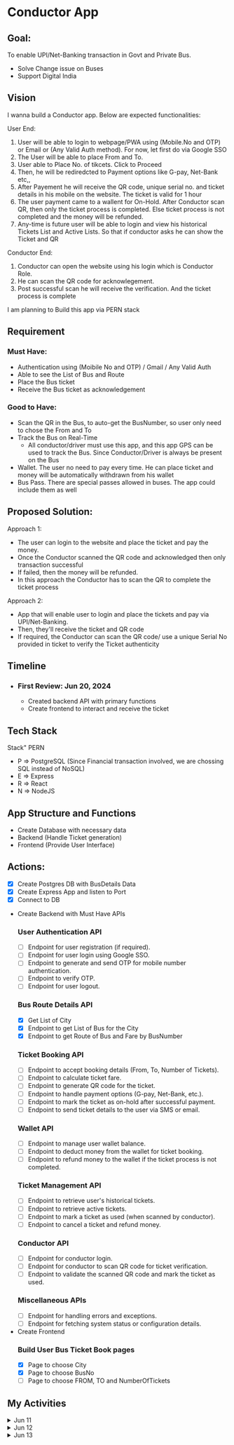 # Conductor App

## Goal:
To enable UPI/Net-Banking transaction in Govt and Private Bus.
- Solve Change issue on Buses
- Support Digital India

## Vision
I wanna build a Conductor app. 
Below are expected functionalities:

User End:
1. User will be able to login to webpage/PWA using (Mobile.No and OTP) or Email or (Any Valid Auth method). For now, let first do via Google SSO
2. The User will be able to place From and To. 
3. User able to Place No. of tikcets. Click to Proceed
4. Then, he will be rediredcted to Payment options like G-pay, Net-Bank etc,,
5. After Payement he will receive the QR code, unique serial no. and ticket details in his mobile on the website. The ticket is valid for 1 hour
6. The user payment came to a wallent for On-Hold. After Conductor scan QR, then only the ticket process is completed. Else ticket process is not completed and the money will be refunded.
7. Any-time is future user will be able to login and view his historical Tickets List and Active Lists. So that if conductor asks he can show the Ticket and QR

Conductor End:
1. Conductor can open the website using his login which is Conductor Role.
2. He can scan the QR code for acknowlegement.
3. Post successful scan he will receive the verification. And the ticket process is complete

I am planning to Build this app via PERN stack

## Requirement

### Must Have:
- Authentication using (Moibile No and OTP) / Gmail / Any Valid Auth
- Able to see the List of Bus and Route
- Place the Bus ticket
- Receive the Bus ticket as acknowledgement

### Good to Have:
- Scan the QR in the Bus, to auto-get the BusNumber, so user only need to chose the From and To
- Track the Bus on Real-Time
    - All conductor/driver must use this app, and this app GPS can be used to track the Bus. Since Conductor/Driver is always be present on the Bus
- Wallet. The user no need to pay every time. He can place ticket and money will be automatically withdrawn from his wallet
- Bus Pass. There are special passes allowed in buses. The app could include them as well

## Proposed Solution:
Approach 1:
- The user can login to the website and place the ticket and pay the money. 
- Once the Conductor scanned the QR code and acknowledged then only transaction successful
- If failed, then the money will be refunded.
- In this approach the Conductor has to scan the QR to complete the ticket process

Approach 2:
- App that will enable user to login and place the tickets and pay via UPI/Net-Banking.
- Then, they'll receive the ticket and QR code
- If required, the Conductor can scan the QR code/ use a unique Serial No provided in ticket to verify the Ticket authenticity

## Timeline
- ### First Review: Jun 20, 2024
    - Created backend API with primary functions
    - Create frontend to interact and receive the ticket 

## Tech Stack
Stack" PERN
- P => PostgreSQL (Since Financial transaction involved, we are chossing SQL instead of NoSQL)
- E => Express
- R => React
- N => NodeJS

## App Structure and Functions
- Create Database with necessary data
- Backend (Handle Ticket generation)
- Frontend (Provide User Interface)

## Actions:
- [x] Create Postgres DB with BusDetails Data
- [x] Create Express App and listen to Port
- [x] Connect to DB
- Create Backend with Must Have APIs
    ### User Authentication API
    - [ ] Endpoint for user registration (if required).
    - [ ] Endpoint for user login using Google SSO.
    - [ ] Endpoint to generate and send OTP for mobile number authentication.
    - [ ] Endpoint to verify OTP.
    - [ ] Endpoint for user logout.

    ### Bus Route Details API
    - [x] Get List of City
    - [x] Endpoint to get List of Bus for the City
    - [x] Endpoint to get Route of Bus and Fare by BusNumber

    ### Ticket Booking API
    - [ ] Endpoint to accept booking details (From, To, Number of Tickets).
    - [ ] Endpoint to calculate ticket fare.
    - [ ] Endpoint to generate QR code for the ticket.
    - [ ] Endpoint to handle payment options (G-pay, Net-Bank, etc.).
    - [ ] Endpoint to mark the ticket as on-hold after successful payment.
    - [ ] Endpoint to send ticket details to the user via SMS or email.

    ### Wallet API
    - [ ] Endpoint to manage user wallet balance.
    - [ ] Endpoint to deduct money from the wallet for ticket booking.
    - [ ] Endpoint to refund money to the wallet if the ticket process is not completed.

    ### Ticket Management API
    - [ ] Endpoint to retrieve user's historical tickets.
    - [ ] Endpoint to retrieve active tickets.
    - [ ] Endpoint to mark a ticket as used (when scanned by conductor).
    - [ ] Endpoint to cancel a ticket and refund money.

    ### Conductor API
    - [ ] Endpoint for conductor login.
    - [ ] Endpoint for conductor to scan QR code for ticket verification.
    - [ ] Endpoint to validate the scanned QR code and mark the ticket as used.

    ### Miscellaneous APIs
    - [ ] Endpoint for handling errors and exceptions.
    - [ ] Endpoint for fetching system status or configuration details.

- Create Frontend
    ### Build User Bus Ticket Book pages
    - [x] Page to choose City
    - [x] Page to choose BusNo
    - [ ] Page to choose FROM, TO and NumberOfTickets

## My Activities

<details>
    <summary>Jun 11</summary>
    <ul>
        <li>Fixing the Timeline with FIrst Review on Jun 20</li>
        <li>Creating the README file</li>
        <li>Describing the Project</li>
    </ul>
</details>

<details>
    <summary>Jun 12</summary>
    <ul>
        <li>Visualizing the Solution</li>
        <li>Asking ChatGPT for list of APIs for backend. Response: 
        <details>
        <code>
        For building the backend of your Conductor app using the PERN stack (PostgreSQL, Express.js, React.js, Node.js), you'll need to create various APIs to handle different functionalities. Here's a breakdown of the APIs you might need:

    User Authentication API:
        Endpoint for user registration (if required).
        Endpoint for user login using Google SSO.
        Endpoint to generate and send OTP for mobile number authentication.
        Endpoint to verify OTP.
        Endpoint for user logout.

    Ticket Booking API:
        Endpoint to accept booking details (From, To, Number of Tickets).
        Endpoint to calculate ticket fare.
        Endpoint to generate QR code for the ticket.
        Endpoint to handle payment options (G-pay, Net-Bank, etc.).
        Endpoint to mark the ticket as on-hold after successful payment.
        Endpoint to send ticket details to the user via SMS or email.

    Wallet API:
        Endpoint to manage user wallet balance.
        Endpoint to deduct money from the wallet for ticket booking.
        Endpoint to refund money to the wallet if the ticket process is not completed.

    Ticket Management API:
        Endpoint to retrieve user's historical tickets.
        Endpoint to retrieve active tickets.
        Endpoint to mark a ticket as used (when scanned by conductor).
        Endpoint to cancel a ticket and refund money.

    Conductor API:
        Endpoint for conductor login.
        Endpoint for conductor to scan QR code for ticket verification.
        Endpoint to validate the scanned QR code and mark the ticket as used.

    Miscellaneous APIs:
        Endpoint for handling errors and exceptions.
        Endpoint for fetching system status or configuration details.

These are the basic APIs you might need to implement the functionalities described. Depending on the complexity and additional features of your app, you might need to expand or modify these APIs accordingly.
        </code>
        </details>
        </li>
        <li>Created Bus Route Data on Postgres</li>
    </ul>
</details>
<details>
    <summary>Jun 13</summary>
    <ul>
        <li>Create React App setup</li>
        <li>Created City Choose Page</li>
        <li>Created Bus Number Choose Page</li>
    </ul>
</details>